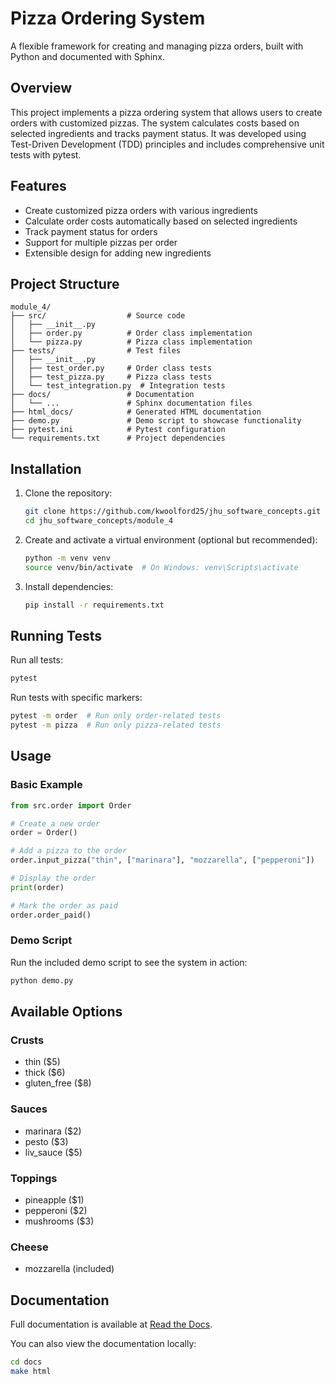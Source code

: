 # Pizza Ordering System

A flexible framework for creating and managing pizza orders, built with Python and documented with Sphinx.

## Overview

This project implements a pizza ordering system that allows users to create orders with customized pizzas. The system calculates costs based on selected ingredients and tracks payment status. It was developed using Test-Driven Development (TDD) principles and includes comprehensive unit tests with pytest.

## Features

- Create customized pizza orders with various ingredients
- Calculate order costs automatically based on selected ingredients
- Track payment status for orders
- Support for multiple pizzas per order
- Extensible design for adding new ingredients

## Project Structure

```
module_4/
├── src/                  # Source code
│   ├── __init__.py
│   ├── order.py          # Order class implementation
│   └── pizza.py          # Pizza class implementation
├── tests/                # Test files
│   ├── __init__.py
│   ├── test_order.py     # Order class tests
│   ├── test_pizza.py     # Pizza class tests
│   └── test_integration.py  # Integration tests
├── docs/                 # Documentation
│   └── ...               # Sphinx documentation files
├── html_docs/            # Generated HTML documentation
├── demo.py               # Demo script to showcase functionality
├── pytest.ini            # Pytest configuration
└── requirements.txt      # Project dependencies
```

## Installation

1. Clone the repository:
   ```bash
   git clone https://github.com/kwoolford25/jhu_software_concepts.git
   cd jhu_software_concepts/module_4
   ```

2. Create and activate a virtual environment (optional but recommended):
   ```bash
   python -m venv venv
   source venv/bin/activate  # On Windows: venv\Scripts\activate
   ```

3. Install dependencies:
   ```bash
   pip install -r requirements.txt
   ```

## Running Tests

Run all tests:
```bash
pytest
```

Run tests with specific markers:
```bash
pytest -m order  # Run only order-related tests
pytest -m pizza  # Run only pizza-related tests
```

## Usage

### Basic Example

```python
from src.order import Order

# Create a new order
order = Order()

# Add a pizza to the order
order.input_pizza("thin", ["marinara"], "mozzarella", ["pepperoni"])

# Display the order
print(order)

# Mark the order as paid
order.order_paid()
```

### Demo Script

Run the included demo script to see the system in action:
```bash
python demo.py
```

## Available Options

### Crusts
- thin ($5)
- thick ($6)
- gluten_free ($8)

### Sauces
- marinara ($2)
- pesto ($3)
- liv_sauce ($5)

### Toppings
- pineapple ($1)
- pepperoni ($2)
- mushrooms ($3)

### Cheese
- mozzarella (included)

## Documentation

Full documentation is available at [Read the Docs](https://kwoolford-software-concepts.readthedocs.io/en/latest/).

You can also view the documentation locally:
```bash
cd docs
make html
